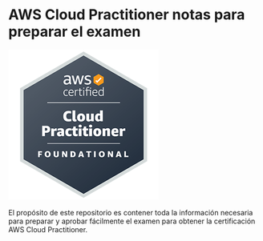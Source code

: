 
# AWS Cloud Practitioner notas para preparar el examen

![AWS Certified Cloud Practitioner badge](AWS-Certified-Cloud-Practitioner_badge.png "AWS Certified Cloud Practitioner badge")

El propósito de este repositorio es contener toda la información necesaria para preparar y aprobar fácilmente el examen para obtener la certificación AWS Cloud Practitioner.
